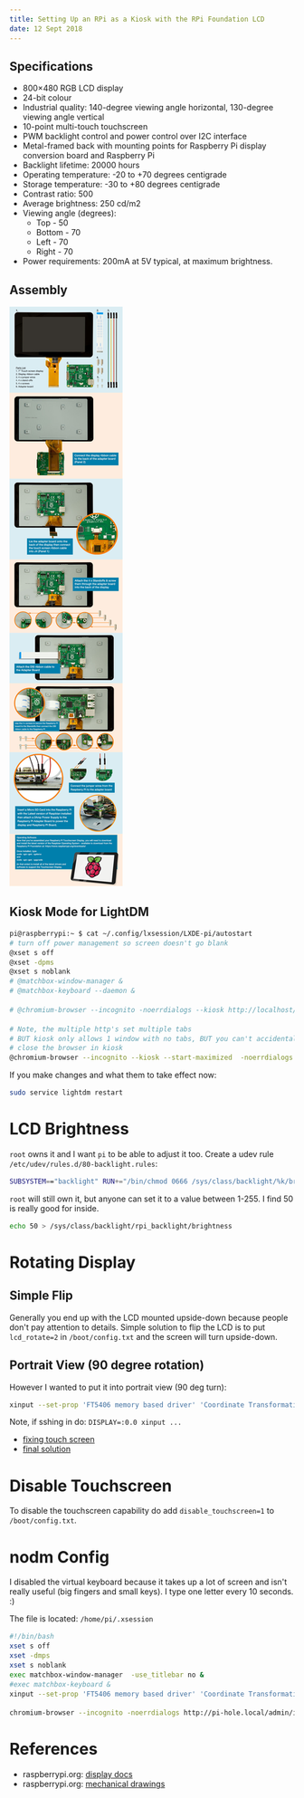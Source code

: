 ```yaml
---
title: Setting Up an RPi as a Kiosk with the RPi Foundation LCD
date: 12 Sept 2018
---
```


## Specifications

- 800×480 RGB LCD display
- 24-bit colour
- Industrial quality: 140-degree viewing angle horizontal, 130-degree viewing angle vertical
- 10-point multi-touch touchscreen
- PWM backlight control and power control over I2C interface
- Metal-framed back with mounting points for Raspberry Pi display conversion board and Raspberry Pi
- Backlight lifetime: 20000 hours
- Operating temperature: -20 to +70 degrees centigrade
- Storage temperature: -30 to +80 degrees centigrade
- Contrast ratio: 500
- Average brightness: 250 cd/m2
- Viewing angle (degrees):
    - Top - 50
    - Bottom - 70
    - Left - 70
    - Right - 70
- Power requirements: 200mA at 5V typical, at maximum brightness.

## Assembly

![](pics/lcd-assembly.jpg)

## Kiosk Mode for LightDM

```bash
pi@raspberrypi:~ $ cat ~/.config/lxsession/LXDE-pi/autostart
# turn off power management so screen doesn't go blank
@xset s off
@xset -dpms
@xset s noblank
# @matchbox-window-manager &
# @matchbox-keyboard --daemon &

# @chromium-browser --incognito -noerrdialogs --kiosk http://localhost/

# Note, the multiple http's set multiple tabs
# BUT kiosk only allows 1 window with no tabs, BUT you can't accidentally
# close the browser in kiosk
@chromium-browser --incognito --kiosk --start-maximized  -noerrdialogs http://pi-hole.local/admin/index.php http://plex.local:8080
```

If you make changes and what them to take effect now:

```bash
sudo service lightdm restart
```

# LCD Brightness

`root` owns it and I want `pi` to be able to adjust it too. Create a udev rule
`/etc/udev/rules.d/80-backlight.rules`:

```bash
SUBSYSTEM=="backlight" RUN+="/bin/chmod 0666 /sys/class/backlight/%k/brightness /sys/class/backlight/%k/bl_power"
```

`root` will still own it, but anyone can set it to a value between 1-255. I find
50 is really good for inside.

```bash
echo 50 > /sys/class/backlight/rpi_backlight/brightness
```

# Rotating Display

## Simple Flip

Generally you end up with the LCD mounted upside-down because people don't
pay attention to details. Simple solution to flip the LCD is to
put `lcd_rotate=2` in `/boot/config.txt` and the screen will turn upside-down.

## Portrait View (90 degree rotation)

However I wanted to put it into portrait view (90 deg turn):

```bash
xinput --set-prop 'FT5406 memory based driver' 'Coordinate Transformation Matrix' 0 1 0 -1 0 1 0 0 1
```

Note, if sshing in do: `DISPLAY=:0.0 xinput ...`

- [fixing touch screen](https://www.raspberrypi.org/forums/viewtopic.php?f=108&t=120793)
- [final solution](https://www.raspberrypi.org/forums/viewtopic.php?t=172025)

# Disable Touchscreen

To disable the touchscreen capability do add `disable_touchscreen=1` to `/boot/config.txt`.

# nodm Config

I disabled the virtual keyboard because it takes up a lot of screen and isn't
really useful (big fingers and small keys). I type one letter every 10 seconds. :)

The file is located: `/home/pi/.xsession`

```bash
#!/bin/bash
xset s off
xset -dmps
xset s noblank
exec matchbox-window-manager  -use_titlebar no &
#exec matchbox-keyboard &
xinput --set-prop 'FT5406 memory based driver' 'Coordinate Transformation Matrix' 0 1 0 -1 0 1 0 0 1

chromium-browser --incognito -noerrdialogs http://pi-hole.local/admin/index.php http://localhost:8080
```

# References

- raspberrypi.org: [display docs](https://www.raspberrypi.org/documentation/hardware/display/README.md)
- raspberrypi.org: [mechanical drawings](https://www.raspberrypi.org/documentation/hardware/display/7InchDisplayDrawing-14092015.pdf)
